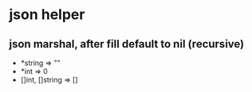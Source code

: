 # json helper

## json marshal, after fill default to nil (recursive)
- *string => ""
- *int => 0
- []int, []string => []
